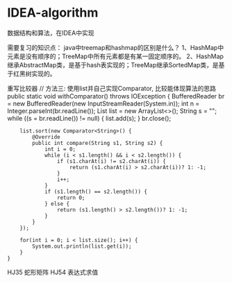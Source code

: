 # IDEA-algorithm

数据结构和算法，在IDEA中实现

需要复习的知识点： java中treemap和hashmap的区别是什么？ 
1、HashMap中元素是没有顺序的；TreeMap中所有元素都是有某一固定顺序的。
2、HashMap继承AbstractMap类，是基于hash表实现的；TreeMap继承SortedMap类，是基于红黑树实现的。

重写比较器
    // 方法三: 使用list并自己实现Comparator, 比较能体现算法的思路
    public static void withComparator() throws IOException {
        BufferedReader br = new BufferedReader(new InputStreamReader(System.in));
        int n = Integer.parseInt(br.readLine());
        List<String> list = new ArrayList<>();
        String s = "";
        while ((s = br.readLine()) != null) {
            list.add(s);
        }
        br.close();
 
        list.sort(new Comparator<String>() {
            @Override
            public int compare(String s1, String s2) {
                int i = 0;
                while (i < s1.length() && i < s2.length()) {
                    if (s1.charAt(i) != s2.charAt(i)) {
                        return (s1.charAt(i) > s2.charAt(i))? 1: -1;
                    }
                    i++;
                }
                if (s1.length() == s2.length()) {
                    return 0;
                } else {
                    return (s1.length() > s2.length())? 1: -1;
                }
            }
        });
 
        for(int i = 0; i < list.size(); i++) {
            System.out.println(list.get(i));
        }
    }

HJ35 蛇形矩阵
HJ54 表达式求值